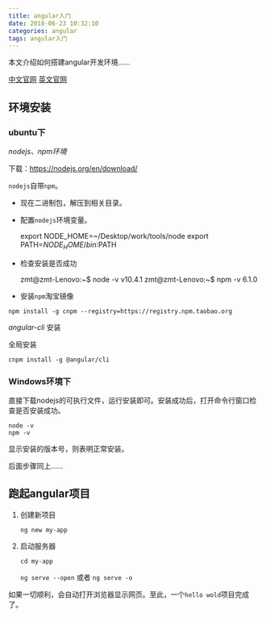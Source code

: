 ```yaml
---
title: angular入门
date: 2018-06-23 10:32:10
categories: angular
tags: angular入门
---
```


本文介绍如何搭建angular开发环境……

[中文官网](https://angular.cn)
[英文官网](https://angular.io)

## 环境安装

### ubuntu下

_nodejs、npm环境_

下载：https://nodejs.org/en/download/

`nodejs`自带`npm`。

- 现在二进制包，解压到相关目录。
- 配置`nodejs`环境变量。
    
    
    export NODE_HOME=~/Desktop/work/tools/node
    export PATH=${NODE_HOME}/bin:$PATH
    
- 检查安装是否成功


    zmt@zmt-Lenovo:~$ node -v
    v10.4.1
    zmt@zmt-Lenovo:~$ npm -v
    6.1.0

- 安装`npm`淘宝镜像

`npm install -g cnpm --registry=https://registry.npm.taobao.org`  


_angular-cli_ 安装

全局安装

`cnpm install -g @angular/cli`

### Windows环境下

直接下载nodejs的可执行文件，运行安装即可。安装成功后，打开命令行窗口检查是否安装成功。

`node -v`       
`npm -v`    

显示安装的版本号，则表明正常安装。

后面步骤同上……

## 跑起angular项目

1. 创建新项目

    `ng new my-app`

2. 启动服务器

    `cd my-app`
    
    `ng serve --open` 或者 `ng serve -o`
    
如果一切顺利，会自动打开浏览器显示网页。至此，一个`hello wold`项目完成了。    
